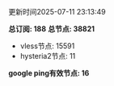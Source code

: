 更新时间2025-07-11 23:13:49

**总订阅: 188**
**总节点: 38821**
- vless节点: 15591
- hysteria2节点: 11

**google ping有效节点: 16**

